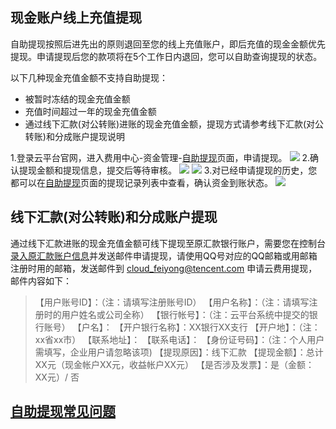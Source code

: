 ## 现金账户线上充值提现
自助提现按照后进先出的原则退回至您的线上充值账户，即后充值的现金金额优先提现。申请提现后您的款项将在5个工作日内退回，您可以自助查询提现的状态。

以下几种现金充值金额不支持自助提现：
- 被暂时冻结的现金充值金额
- 充值时间超过一年的现金充值金额
- 通过线下汇款(对公转账)进账的现金充值金额，提现方式请参考线下汇款(对公转账)和分成账户提现说明

1.登录云平台官网，进入费用中心-资金管理-[自助提现](http://console.tce.fsphere.cn/account/withdraw)页面，申请提现。
![](http://imgcache.tce.fsphere.cn/static/mc.qcloudimg.com/static/img/834fe237e12fddabcb41065632fca2a4/image.png)
2.确认提现金额和提现信息，提交后等待审核。
![](http://imgcache.tce.fsphere.cn/static/mc.qcloudimg.com/static/img/586fd975b6f1049fac6987cd8d0f2914/image.png)
![](http://imgcache.tce.fsphere.cn/static/mc.qcloudimg.com/static/img/d15e1da4ccab176ad6e71f9c8a1cb63a/image.png)
3.对已经申请提现的历史，您都可以在[自助提现](http://console.tce.fsphere.cn/account/withdraw)页面的提现记录列表中查看，确认资金到账状态。
![](http://imgcache.tce.fsphere.cn/static/mc.qcloudimg.com/static/img/146d7a89c0b46840024ea1d409a8ec95/image.png)


## 线下汇款(对公转账)和分成账户提现
通过线下汇款进账的现金充值金额可线下提现至原汇款银行账户，需要您在控制台[录入原汇款账户信息](http://console.tce.fsphere.cn/account/account)并发送邮件申请提现，请使用QQ号对应的QQ邮箱或用邮箱注册时用的邮箱，发送邮件到 cloud_feiyong@tencent.com 申请云费用提现，邮件内容如下：
>【用户账号ID】：（注：请填写注册账号ID）
【用户名称】：（注：请填写注册时的用户姓名或公司全称）
【银行帐号】：（注：云平台系统中提交的银行账号）
【户名】：
【开户银行名称】：XX银行XX支行
【开户地】：（注：xx省xx市）
【联系地址】：
【联系电话】：
【身份证号码】：（注：个人用户需填写，企业用户请忽略该项)
【提现原因】：线下汇款
【提现金额】：总计XX元（现金帐户XX元，收益帐户XX元）
【是否涉及发票】：是（金额：XX元）/ 否


## [自助提现常见问题](http://tce.fsphere.cn/document/product/555/7445)

